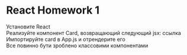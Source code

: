 # React Homework 1

Установите React  
Реализуйте компонент Card, возвращающий следующий jsx:  ссылка  
Импортируйте card в App.js и отрендерите его  
Все повинно бути зроблено классовими компонентами  


